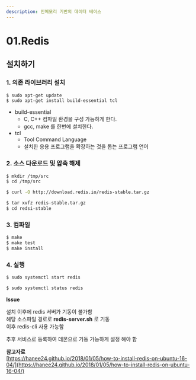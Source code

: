 ```yaml
---
description: 인메모리 기반의 데이터 베이스
---
```


# 01.Redis

## 설치하기 

### 1. 의존 라이브러리 설치

```bash
$ sudo apt-get update
$ sudo apt-get install build-essential tcl
```

* build-essential
  * C, C++ 컴파일 환경을 구성 가능하게 한다.
  * gcc, make 를 한번에 설치한다.
* tcl 
  * Tool Command Language 
  * 설치한 응용 프로그램을 확장하는 것을 돕는 프로그램 언어 

### 2. 소스 다운로드 및 압축 해제

```bash
$ mkdir /tmp/src
$ cd /tmp/src
```

```bash
$ curl -O http://download.redis.io/redis-stable.tar.gz
```

```bash
$ tar xvfz redis-stable.tar.gz
$ cd redsi-stable
```

### 3. 컴파일 

```bash
$ make
$ make test
$ make install
```

### 4. 실행 

```bash
$ sudo systemctl start redis
```

```bash
$ sudo systemctl status redis
```

**Issue** 

설치 이후에 redis 서버가 기동이 불가함   
해당 소스파일 경로로 **redis-server.sh** 로 기동   
이후 redis-cli 사용 가능함

추후 서비스로 등록하여 데몬으로 기동 가능하게 설정 해야 함

**참고자료**   
[https://hanee24.github.io/2018/01/05/how-to-install-redis-on-ubuntu-16-04/](https://hanee24.github.io/2018/01/05/how-to-install-redis-on-ubuntu-16-04/)


